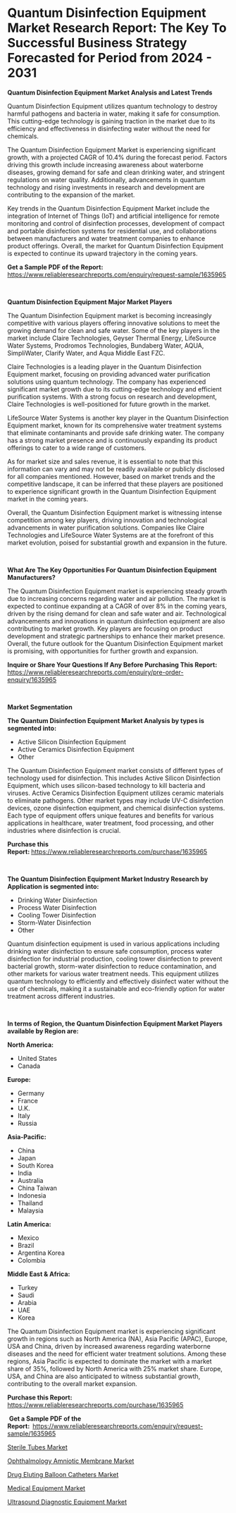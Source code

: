 <p><h1>Quantum Disinfection Equipment Market Research Report: The Key To Successful Business Strategy Forecasted for Period from 2024 - 2031</h1></p><p><strong>Quantum Disinfection Equipment Market Analysis and Latest Trends</strong></p>
<p><p>Quantum Disinfection Equipment utilizes quantum technology to destroy harmful pathogens and bacteria in water, making it safe for consumption. This cutting-edge technology is gaining traction in the market due to its efficiency and effectiveness in disinfecting water without the need for chemicals.</p><p>The Quantum Disinfection Equipment Market is experiencing significant growth, with a projected CAGR of 10.4% during the forecast period. Factors driving this growth include increasing awareness about waterborne diseases, growing demand for safe and clean drinking water, and stringent regulations on water quality. Additionally, advancements in quantum technology and rising investments in research and development are contributing to the expansion of the market.</p><p>Key trends in the Quantum Disinfection Equipment Market include the integration of Internet of Things (IoT) and artificial intelligence for remote monitoring and control of disinfection processes, development of compact and portable disinfection systems for residential use, and collaborations between manufacturers and water treatment companies to enhance product offerings. Overall, the market for Quantum Disinfection Equipment is expected to continue its upward trajectory in the coming years.</p></p>
<p><strong>Get a Sample PDF of the Report:&nbsp;</strong> <a href="https://www.reliableresearchreports.com/enquiry/request-sample/1635965">https://www.reliableresearchreports.com/enquiry/request-sample/1635965</a></p>
<p>&nbsp;</p>
<p><strong>Quantum Disinfection Equipment Major Market Players</strong></p>
<p><p>The Quantum Disinfection Equipment market is becoming increasingly competitive with various players offering innovative solutions to meet the growing demand for clean and safe water. Some of the key players in the market include Claire Technologies, Geyser Thermal Energy, LifeSource Water Systems, Prodromos Technologies, Bundaberg Water, AQUA, SimpliWater, Clarify Water, and Aqua Middle East FZC.</p><p>Claire Technologies is a leading player in the Quantum Disinfection Equipment market, focusing on providing advanced water purification solutions using quantum technology. The company has experienced significant market growth due to its cutting-edge technology and efficient purification systems. With a strong focus on research and development, Claire Technologies is well-positioned for future growth in the market.</p><p>LifeSource Water Systems is another key player in the Quantum Disinfection Equipment market, known for its comprehensive water treatment systems that eliminate contaminants and provide safe drinking water. The company has a strong market presence and is continuously expanding its product offerings to cater to a wide range of customers.</p><p>As for market size and sales revenue, it is essential to note that this information can vary and may not be readily available or publicly disclosed for all companies mentioned. However, based on market trends and the competitive landscape, it can be inferred that these players are positioned to experience significant growth in the Quantum Disinfection Equipment market in the coming years.</p><p>Overall, the Quantum Disinfection Equipment market is witnessing intense competition among key players, driving innovation and technological advancements in water purification solutions. Companies like Claire Technologies and LifeSource Water Systems are at the forefront of this market evolution, poised for substantial growth and expansion in the future.</p></p>
<p>&nbsp;</p>
<p><strong>What Are The Key Opportunities For Quantum Disinfection Equipment Manufacturers?</strong></p>
<p><p>The Quantum Disinfection Equipment market is experiencing steady growth due to increasing concerns regarding water and air pollution. The market is expected to continue expanding at a CAGR of over 8% in the coming years, driven by the rising demand for clean and safe water and air. Technological advancements and innovations in quantum disinfection equipment are also contributing to market growth. Key players are focusing on product development and strategic partnerships to enhance their market presence. Overall, the future outlook for the Quantum Disinfection Equipment market is promising, with opportunities for further growth and expansion.</p></p>
<p><strong>Inquire or Share Your Questions If Any Before Purchasing This Report:</strong> <a href="https://www.reliableresearchreports.com/enquiry/pre-order-enquiry/1635965">https://www.reliableresearchreports.com/enquiry/pre-order-enquiry/1635965</a></p>
<p>&nbsp;</p>
<p><strong>Market Segmentation</strong></p>
<p><strong>The Quantum Disinfection Equipment Market Analysis by types is segmented into:</strong></p>
<p><ul><li>Active Silicon Disinfection Equipment</li><li>Active Ceramics Disinfection Equipment</li><li>Other</li></ul></p>
<p><p>The Quantum Disinfection Equipment market consists of different types of technology used for disinfection. This includes Active Silicon Disinfection Equipment, which uses silicon-based technology to kill bacteria and viruses. Active Ceramics Disinfection Equipment utilizes ceramic materials to eliminate pathogens. Other market types may include UV-C disinfection devices, ozone disinfection equipment, and chemical disinfection systems. Each type of equipment offers unique features and benefits for various applications in healthcare, water treatment, food processing, and other industries where disinfection is crucial.</p></p>
<p><strong>Purchase this Report:&nbsp;</strong><a href="https://www.reliableresearchreports.com/purchase/1635965">https://www.reliableresearchreports.com/purchase/1635965</a></p>
<p>&nbsp;</p>
<p><strong>The Quantum Disinfection Equipment Market Industry Research by Application is segmented into:</strong></p>
<p><ul><li>Drinking Water Disinfection</li><li>Process Water Disinfection</li><li>Cooling Tower Disinfection</li><li>Storm-Water Disinfection</li><li>Other</li></ul></p>
<p><p>Quantum disinfection equipment is used in various applications including drinking water disinfection to ensure safe consumption, process water disinfection for industrial production, cooling tower disinfection to prevent bacterial growth, storm-water disinfection to reduce contamination, and other markets for various water treatment needs. This equipment utilizes quantum technology to efficiently and effectively disinfect water without the use of chemicals, making it a sustainable and eco-friendly option for water treatment across different industries.</p></p>
<p>&nbsp;</p>
<p><strong>In terms of Region, the Quantum Disinfection Equipment Market Players available by Region are:</strong></p>
<p>
    <p> <strong> North America: </strong>
        <ul>
            <li>United States</li>
            <li>Canada</li>
        </ul>
        </p> 
    <p> <strong> Europe: </strong>
        <ul>
            <li>Germany</li>
            <li>France</li>
            <li>U.K.</li>
            <li>Italy</li>
            <li>Russia</li>
        </ul>
        </p> 
    <p> <strong> Asia-Pacific: </strong>
        <ul>
            <li>China</li>
            <li>Japan</li>
            <li>South Korea</li>
            <li>India</li>
            <li>Australia</li>
            <li>China Taiwan</li>
            <li>Indonesia</li>
            <li>Thailand</li>
            <li>Malaysia</li>
        </ul>
        </p> 
    <p> <strong> Latin America: </strong>
        <ul>
            <li>Mexico</li>
            <li>Brazil</li>
            <li>Argentina Korea</li>
            <li>Colombia</li>
        </ul>
        </p> 
    <p> <strong> Middle East & Africa: </strong>
        <ul>
            <li>Turkey</li>
            <li>Saudi</li>
            <li>Arabia</li>
            <li>UAE</li>
            <li>Korea</li>
        </ul>
    </p>
    </p>
<p><p>The Quantum Disinfection Equipment market is experiencing significant growth in regions such as North America (NA), Asia Pacific (APAC), Europe, USA and China, driven by increased awareness regarding waterborne diseases and the need for efficient water treatment solutions. Among these regions, Asia Pacific is expected to dominate the market with a market share of 35%, followed by North America with 25% market share. Europe, USA, and China are also anticipated to witness substantial growth, contributing to the overall market expansion.</p></p>
<p><strong>Purchase this Report: </strong><a href="https://www.reliableresearchreports.com/purchase/1635965">https://www.reliableresearchreports.com/purchase/1635965</a></p>
<p>&nbsp;<strong>Get a Sample PDF of the Report:&nbsp;&nbsp;</strong><a href="https://www.reliableresearchreports.com/enquiry/request-sample/1635965">https://www.reliableresearchreports.com/enquiry/request-sample/1635965</a></p>
<p><strong></strong></p>
<p><p><a href="https://medium.com/@bradomar67436/sterile-tubes-market-research-report-its-history-and-forecast-2024-to-2031-224311459b18">Sterile Tubes Market</a></p><p><a href="https://medium.com/@elizabethalexander97/analyzing-ophthalmology-amniotic-membrane-market-global-industry-perspective-and-forecast-2024-to-2658c0370bb3">Ophthalmology Amniotic Membrane Market</a></p><p><a href="https://medium.com/@frankpeters35/drug-eluting-balloon-catheters-market-size-cagr-trends-2024-2030-6ab4fff87168">Drug Eluting Balloon Catheters Market</a></p><p><a href="https://medium.com/@brendamoreno1988/medical-equipment-market-size-cagr-trends-2024-2030-1b6f9e29f903">Medical Equipment Market</a></p><p><a href="https://medium.com/@frankpeters35/ultrasound-diagnostic-equipment-market-insights-into-market-cagr-market-trends-and-growth-789e2de8414c">Ultrasound Diagnostic Equipment Market</a></p></p>